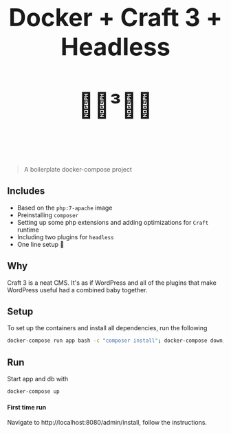 <h1 align="center" style="font-size:56px; border-bottom: none;">
  Docker + Craft 3 + Headless
  <br><br>
  🐋📝³🚫😶
  <br><br>
</h1>

> A boilerplate docker-compose project

## Includes
- Based on the `php:7-apache` image
- Preinstalling `composer`
- Setting up some php extensions and adding optimizations for `Craft` runtime
- Including two plugins for `headless`
- One line setup 🚀

## Why
Craft 3 is a neat CMS. It's as if WordPress and all of the plugins that make WordPress useful had a combined baby together.

## Setup
To set up the containers and install all dependencies, run the following
```sh
docker-compose run app bash -c "composer install"; docker-compose down;
```

## Run
Start app and db with
```sh
docker-compose up
```  

#### First time run
Navigate to
http://localhost:8080/admin/install, follow the instructions.
